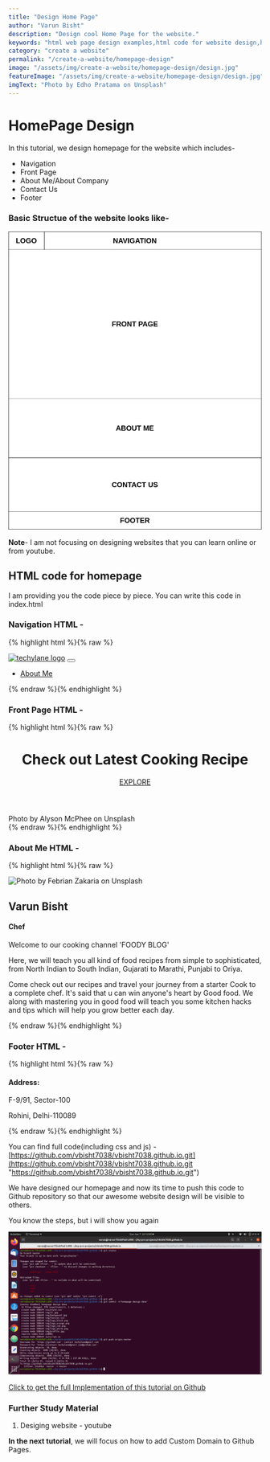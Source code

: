 ```yaml
---
title: "Design Home Page"
author: "Varun Bisht"
description: "Design cool Home Page for the website."
keywords: "html web page design examples,html code for website design,how to create a webpage using html and css,website layout examples"
category: "create a website"
permalink: "/create-a-website/homepage-design"
image: "/assets/img/create-a-website/homepage-design/design.jpg"
featureImage: "/assets/img/create-a-website/homepage-design/design.jpg"
imgText: "Photo by Edho Pratama on Unsplash"
---
```

# HomePage Design

In this tutorial, we design homepage for the website which includes-
- Navigation
- Front Page
- About Me/About Company
- Contact Us
- Footer

### Basic Structue of the website looks like-

<div class="imgCont">
  <img alt="HomePage Structue" title="HomePage Structue" src="/assets/img/create-a-website/homepage-design/homepage_layout.png"/>
</div>

**Note**- I am not focusing on designing websites that you can learn online or from youtube.

## HTML code for homepage

I am providing you the code piece by piece.
You can write this code in index.html

### Navigation HTML -
{% highlight html %}{% raw %}
<nav class="navbar navbar-expand-md navbar-dark fixed-top" id="mainNav">
  <div class="container-fluid">
    <a class="navbar-brand" href="#"><img alt="techylane logo" src="img/logo_red.png"></a>
    <button class="navbar-toggler" type="button" data-toggle="collapse" data-target="#navbarResponsive">
      <span class="navbar-toggle-icon"><i class="fa fa-bars fa-1x"></i></span>
    </button>
    <div class="collapse navbar-collapse" id="navbarResponsive">
      <ul class="navbar-nav ml-auto">
        <li class="nav-item">
          <a class="nav-link" href="#aboutus">About Me</a>
        </li>
      </ul>
    </div>
  </div>
</nav>
{% endraw %}{% endhighlight %}

### Front Page HTML -
{% highlight html %}{% raw %}
<header class="masthead">
  <div class="container h-100">
    <div class="image-cont row h-100 align-items-end">
      <div class="col-12 text-center">
        <h1 class="font-weight-light">Check out Latest Cooking Recipe</h1>
        <a class="lead" href="#">EXPLORE</a>
      </div>
    </div>
  </div>
</header>
<div class="bottom-right">Photo by Alyson McPhee on Unsplash</div>
{% endraw %}{% endhighlight %}

### About Me HTML -
{% highlight html %}{% raw %}
<section id="aboutus">
<div class="container-fluid">
<div class="row">
  <div class="col-sm-4">
    <div class="img-wrap">
      <img alt="Photo by Febrian Zakaria on Unsplash" title="Photo by Febrian Zakaria on Unsplash" src="img/profile.jpg"/>
    </div>
  </div>
<div class="col-sm-8">
  <h2>Varun Bisht</h2>
  <h4>Chef</h4>
  <p>Welcome to our cooking channel 'FOODY BLOG'</p>
  <p>Here, we will teach you all kind of food recipes from simple to sophisticated, from North Indian to South Indian,
     Gujarati to Marathi, Punjabi to Oriya.</p>
  </p> Come check out our recipes and travel your journey from a starter Cook to a complete chef.
     It's said that u can win anyone's heart by Good food. We along with mastering you in good food will teach you some kitchen
     hacks and tips which will help you grow better each day.</p>
</div>
</div>
</div>
</section>
{% endraw %}{% endhighlight %}

### Footer HTML -
{% highlight html %}{% raw %}
<footer>
  <div class="container-fluid padding">
    <div class="row text-center">
      <div class="address col-xs-6 col-sm-6 col-md-3 col-lg-3 col-xl-2">
        <h4>Address:</h4>
        <p>F-9/91, Sector-100</p>
        <p>Rohini, Delhi-110089</p>
      </div>
    </div>
  </div>
</footer>
{% endraw %}{% endhighlight %}

You can find full code(including css and js) - [https://github.com/vbisht7038/vbisht7038.github.io.git](https://github.com/vbisht7038/vbisht7038.github.io.git "https://github.com/vbisht7038/vbisht7038.github.io.git")

We have designed our homepage and now its time to push this code to Github repository so that our awesome website design will be visible to others.

You know the steps, but i will show you again
<div class="imgCont">
  <img alt="Push HomePage Steps" title="Push HomePage Steps" src="/assets/img/create-a-website/homepage-design/push_homepage_steps.png"/>
</div>

<a href="https://github.com/vbisht7038/vbisht7038.github.io.git">Click to get the full Implementation of this tutorial on Github</a>

### Further Study Material
1. Desiging website - youtube

**In the next tutorial**, we will focus on how to add Custom Domain to Github Pages.
